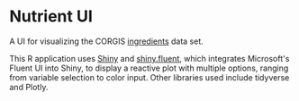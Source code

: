 # Nutrient UI
A UI for visualizing the CORGIS [ingredients](https://think.cs.vt.edu/corgis/csv/ingredients/) data set.

This R application uses [Shiny](https://shiny.rstudio.com/) and [shiny.fluent](https://appsilon.github.io/shiny.fluent/), which integrates Microsoft's Fluent UI into Shiny, to display a reactive plot with multiple options, ranging from variable selection to color input. Other libraries used include tidyverse and Plotly.